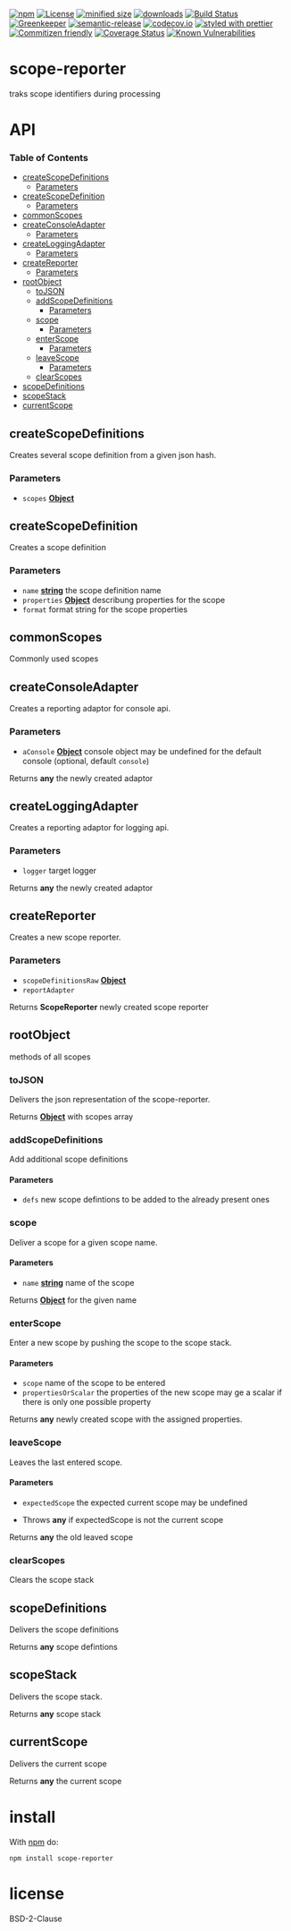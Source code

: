[![npm](https://img.shields.io/npm/v/scope-reporter.svg)](https://www.npmjs.com/package/scope-reporter)
[![License](https://img.shields.io/badge/License-BSD%203--Clause-blue.svg)](https://opensource.org/licenses/BSD-3-Clause)
[![minified size](https://badgen.net/bundlephobia/min/scope-reporter)](https://bundlephobia.com/result?p=scope-reporter)
[![downloads](http://img.shields.io/npm/dm/scope-reporter.svg?style=flat-square)](https://npmjs.org/package/scope-reporter)
[![Build Status](https://secure.travis-ci.org/arlac77/scope-reporter.png)](http://travis-ci.org/arlac77/scope-reporter)
[![Greenkeeper](https://badges.greenkeeper.io/arlac77/scope-reporter.svg)](https://greenkeeper.io/)
[![semantic-release](https://img.shields.io/badge/%20%20%F0%9F%93%A6%F0%9F%9A%80-semantic--release-e10079.svg)](https://github.com/arlac77/scope-reporter)
[![codecov.io](http://codecov.io/github/arlac77/scope-reporter/coverage.svg?branch=master)](http://codecov.io/github/arlac77/scope-reporter?branch=master)
[![styled with prettier](https://img.shields.io/badge/styled_with-prettier-ff69b4.svg)](https://github.com/prettier/prettier)
[![Commitizen friendly](https://img.shields.io/badge/commitizen-friendly-brightgreen.svg)](http://commitizen.github.io/cz-cli/)
[![Coverage Status](https://coveralls.io/repos/arlac77/scope-reporter/badge.svg)](https://coveralls.io/r/arlac77/scope-reporter)
[![Known Vulnerabilities](https://snyk.io/test/github/arlac77/scope-reporter/badge.svg)](https://snyk.io/test/github/arlac77/scope-reporter)

# scope-reporter

traks scope identifiers during processing

# API

<!-- Generated by documentation.js. Update this documentation by updating the source code. -->

### Table of Contents

-   [createScopeDefinitions](#createscopedefinitions)
    -   [Parameters](#parameters)
-   [createScopeDefinition](#createscopedefinition)
    -   [Parameters](#parameters-1)
-   [commonScopes](#commonscopes)
-   [createConsoleAdapter](#createconsoleadapter)
    -   [Parameters](#parameters-2)
-   [createLoggingAdapter](#createloggingadapter)
    -   [Parameters](#parameters-3)
-   [createReporter](#createreporter)
    -   [Parameters](#parameters-4)
-   [rootObject](#rootobject)
    -   [toJSON](#tojson)
    -   [addScopeDefinitions](#addscopedefinitions)
        -   [Parameters](#parameters-5)
    -   [scope](#scope)
        -   [Parameters](#parameters-6)
    -   [enterScope](#enterscope)
        -   [Parameters](#parameters-7)
    -   [leaveScope](#leavescope)
        -   [Parameters](#parameters-8)
    -   [clearScopes](#clearscopes)
-   [scopeDefinitions](#scopedefinitions)
-   [scopeStack](#scopestack)
-   [currentScope](#currentscope)

## createScopeDefinitions

Creates several scope definition from a given json hash.

### Parameters

-   `scopes` **[Object](https://developer.mozilla.org/docs/Web/JavaScript/Reference/Global_Objects/Object)** 

## createScopeDefinition

Creates a scope definition

### Parameters

-   `name` **[string](https://developer.mozilla.org/docs/Web/JavaScript/Reference/Global_Objects/String)** the scope definition name
-   `properties` **[Object](https://developer.mozilla.org/docs/Web/JavaScript/Reference/Global_Objects/Object)** describung properties for the scope
-   `format`  format string for the scope properties

## commonScopes

Commonly used scopes

## createConsoleAdapter

Creates a reporting adaptor for console api.

### Parameters

-   `aConsole` **[Object](https://developer.mozilla.org/docs/Web/JavaScript/Reference/Global_Objects/Object)** console object may be undefined for the default console (optional, default `console`)

Returns **any** the newly created adaptor

## createLoggingAdapter

Creates a reporting adaptor for logging api.

### Parameters

-   `logger`  target logger

Returns **any** the newly created adaptor

## createReporter

Creates a new scope reporter.

### Parameters

-   `scopeDefinitionsRaw` **[Object](https://developer.mozilla.org/docs/Web/JavaScript/Reference/Global_Objects/Object)** 
-   `reportAdapter`  

Returns **ScopeReporter** newly created scope reporter

## rootObject

methods of all scopes

### toJSON

Delivers the json representation of the scope-reporter.

Returns **[Object](https://developer.mozilla.org/docs/Web/JavaScript/Reference/Global_Objects/Object)** with scopes array

### addScopeDefinitions

Add additional scope definitions

#### Parameters

-   `defs`  new scope defintions to be added to the already present ones

### scope

Deliver a scope for a given scope name.

#### Parameters

-   `name` **[string](https://developer.mozilla.org/docs/Web/JavaScript/Reference/Global_Objects/String)** name of the scope

Returns **[Object](https://developer.mozilla.org/docs/Web/JavaScript/Reference/Global_Objects/Object)** for the given name

### enterScope

Enter a new scope by pushing the scope to the scope stack.

#### Parameters

-   `scope`  name of the scope to be entered
-   `propertiesOrScalar`  the properties of the new scope may ge a scalar if there is only one possible property

Returns **any** newly created scope with the assigned properties.

### leaveScope

Leaves the last entered scope.

#### Parameters

-   `expectedScope`  the expected current scope may be undefined


-   Throws **any** if expectedScope is not the current scope

Returns **any** the old leaved scope

### clearScopes

Clears the scope stack

## scopeDefinitions

Delivers the scope definitions

Returns **any** scope defintions

## scopeStack

Delivers the scope stack.

Returns **any** scope stack

## currentScope

Delivers the current scope

Returns **any** the current scope

# install

With [npm](http://npmjs.org) do:

    npm install scope-reporter

# license

BSD-2-Clause
